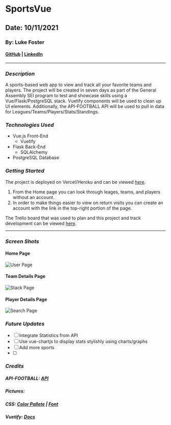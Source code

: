 # SportsVue

## Date: 10/11/2021

### By: Luke Foster

#### [GitHub](https://github.com/lfoster1150) | [LinkedIn](https://www.linkedin.com/in/luke-foster-61a31782/)

---

### **_Description_**

A sports-based web app to view and track all your favorite teams and players. The project will be created in seven days as part of the General Assembly SEI program to test and showcase skills using a Vue/Flask/PostgreSQL stack. Vuetify components will be used to clean up UI elements. Additionally, the API-FOOTBALL API will be used to pull in data for Leagues/Teams/Players/Stats/Standings.

### **_Technologies Used_**

- Vue.js Front-End
  - Vuetify
- Flask Back-End
  - SQLAlchemy
- PostgreSQL Database

### **_Getting Started_**

The project is deployed on Vercel/Heroku and can be viewed [here]().

1. From the Home page you can look through leages, teams, and players without an account.
2. In order to make things easier to view on return visits you can create an account with the link in the top-right portion of the page.

The Trello board that was used to plan and this project and track development can be viewed [here](https://trello.com/b/oUYkQ3iR/sportsvue).

---

### **_Screen Shots_**

#### Home Page

![User Page]()

#### Team Details Page

![Stack Page]()

#### Player Details Page

![Search Page]()

### **_Future Updates_**

- [ ] Integrate Statistics from API
- [ ] Use vue-chartjs to display stats stylishly using charts/graphs
- [ ] Add more sports
- [ ]

### **_Credits_**

##### API-FOOTBALL: [API](https://www.api-football.com/documentation-v3)

##### Pictures: []()

##### CSS: [Color Pallete]() | [Font]()

##### Vuetify: [Docs](https://vuetifyjs.com/en/)
